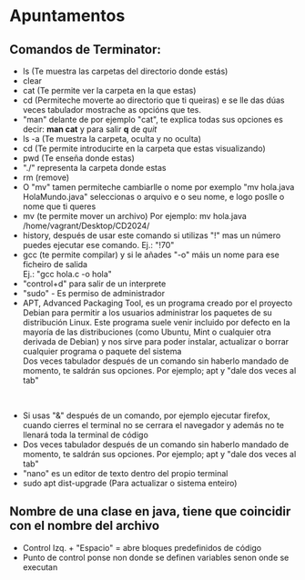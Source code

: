 # Apuntamentos

## Comandos de Terminator:
- ls (Te muestra las carpetas del directorio donde estás)
- clear
- cat (Te permite ver la carpeta en la que estas)
- cd (Permiteche moverte ao directorio que ti queiras) e se lle das dúas veces tabulador mostrache as opcións que tes. 
- "man" delante de por ejemplo "cat", te explica todas sus opciones es decir: **man cat** y para salir **q** de *quit*
- ls -a (Te muestra la carpeta, oculta y no oculta)
- cd (Te permite introducirte en la carpeta que estas visualizando)
- pwd (Te enseña donde estas)
- "./" representa la carpeta donde estas 
- rm (remove)
- O "mv" tamen permiteche cambiarlle o nome por exemplo "mv hola.java HolaMundo.java" seleccionas o arquivo e o seu nome, e logo poslle o nome que ti queres
- mv (te permite mover un archivo)
Por ejemplo: mv hola.java /home/vagrant/Desktop/CD2024/
- history, después de usar este comando si utilizas "!" mas un número puedes ejecutar ese comando. Ej.: "!70"
- gcc (te permite compilar) y si le añades "-o" máis un nome para ese ficheiro de salida  
Ej.: "gcc hola.c -o hola"
- "control+d" para salir de un interprete
- "sudo" - Es permiso de administrador 
- APT, Advanced Packaging Tool, es un programa creado por el proyecto Debian para permitir a los usuarios administrar los paquetes de su distribución Linux. Este programa suele venir incluido por defecto en la mayoría de las distribuciones (como Ubuntu, Mint o cualquier otra derivada de Debian) y nos sirve para poder instalar, actualizar o borrar cualquier programa o paquete del sistema <br />
Dos veces tabulador después de un comando sin haberlo mandado de momento, te saldrán sus opciones. Por ejemplo; apt y "dale dos veces al tab"
<br />

- Si usas "&" después de un comando, por ejemplo ejecutar firefox, cuando cierres el terminal no se cerrara el navegador y además no te llenará toda la terminal de código
- Dos veces tabulador después de un comando sin haberlo mandado de momento, te saldrán sus opciones. Por ejemplo; apt y "dale dos veces al tab"
- "nano" es un editor de texto dentro del propio terminal
- sudo apt dist-upgrade (Para actualizar o sistema enteiro)


## Nombre de una clase en java, tiene que coincidir con el nombre del archivo 

- Control Izq. + "Espacio" = abre bloques predefinidos de código 
- Punto de control ponse non donde se definen variables senon onde se executan